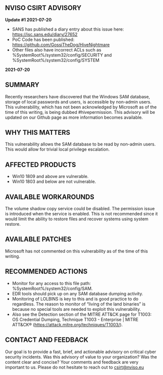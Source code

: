 ## NVISO CSIRT ADVISORY
**Update #1 2021-07-20**
* SANS has published a diary entry about this issue here: https://isc.sans.edu/diary/27652
* PoC Code has been published: https://github.com/GossiTheDog/HiveNightmare
* Other files also have incorrect ACLs such as %SystemRoot%/system32/config/SECURITY and %SystemRoot%/system32/config/SYSTEM

**2021-07-20**
## SUMMARY
Recently researchers have discovered that the Windows SAM database, storage of local passwords and users, is accessible by non-admin users. This vulnerability, which has not been acknowledged by Microsoft as of the time of this writing, is being dubbed &#35;hivepermission. This advisory will be updated on our Github page as more information becomes available. 
## WHY THIS MATTERS
This vulnerability allows the SAM database to be read by non-admin users. This would allow for trivial local privilege escalation.  

## AFFECTED PRODUCTS
* Win10 1809 and above are vulnerable.
* Win10 1803 and below are not vulnerable. 

## AVAILABLE WORKAROUNDS
The volume shadow copy service could be disabled. The permission issue is introduced when the service is enabled. This is not recommended since it would limit the ability to restore files and recover systems using system restore.  

## AVAILABLE PATCHES
Microsoft has not commented on this vulnerability as of the time of this writing. 

## RECOMMENDED ACTIONS
* Monitor for any access to this file path: %SystemRoot%/system32/config/SAM. 
* EDR tools should pick up on any SAM database dumping activity. 
* Monitoring of LOLBINS is key to this and is good practice to do regardless. The reason to monitor of “living of the land binaries” is because no special tools are needed to exploit this vulnerability.
* Also see the Detection section of the MITRE ATT&CK page for T1003: OS Credential Dumping, Technique T1003 - Enterprise | MITRE ATT&CK® (https://attack.mitre.org/techniques/T1003/).

## CONTACT AND FEEDBACK
Our goal is to provide a fast, brief, and actionable advisory on critical cyber security incidents.
Was this advisory of value to your organization? Was the content clear and concise? Your comments and feedback are very important to us. 
Please do not hesitate to reach out to csirt@nviso.eu   
